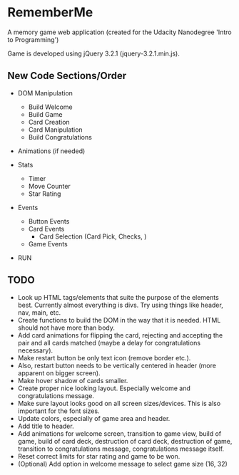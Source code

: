 RememberMe
==========

A memory game web application (created for the Udacity Nanodegree 'Intro to Programming')

Game is developed using jQuery 3.2.1 (jquery-3.2.1.min.js).


New Code Sections/Order
-----------------------

* DOM Manipulation
  * Build Welcome
  * Build Game
  * Card Creation
  * Card Manipulation
  * Build Congratulations

* Animations (if needed)

* Stats
  * Timer
  * Move Counter
  * Star Rating

* Events
  * Button Events
  * Card Events
    * Card Selection (Card Pick, Checks, )
  * Game Events

* RUN


TODO
----
* Look up HTML tags/elements that suite the purpose of the elements best. Currently almost everything is divs. Try using things like header, nav, main, etc.
* Create functions to build the DOM in the way that it is needed. HTML should not have more than body.
* Add card animations for flipping the card, rejecting and accepting the pair and all cards matched (maybe a delay for congratulations necessary).
* Make restart button be only text icon (remove border etc.).
* Also, restart button needs to be vertically centered in header (more apparent on bigger screen).
* Make hover shadow of cards smaller.
* Create proper nice looking layout. Especially welcome and congratulations message.
* Make sure layout looks good on all screen sizes/devices. This is also important for the font sizes.
* Update colors, especially of game area and header.
* Add title to header.
* Add animations for welcome screen, transition to game view, build of game, build of card deck, destruction of card deck, destruction of game, transition to congratulations message, congratulations message itself.
* Reset correct limits for star rating and game to be won.
* (Optional) Add option in welcome message to select game size (16, 32)




